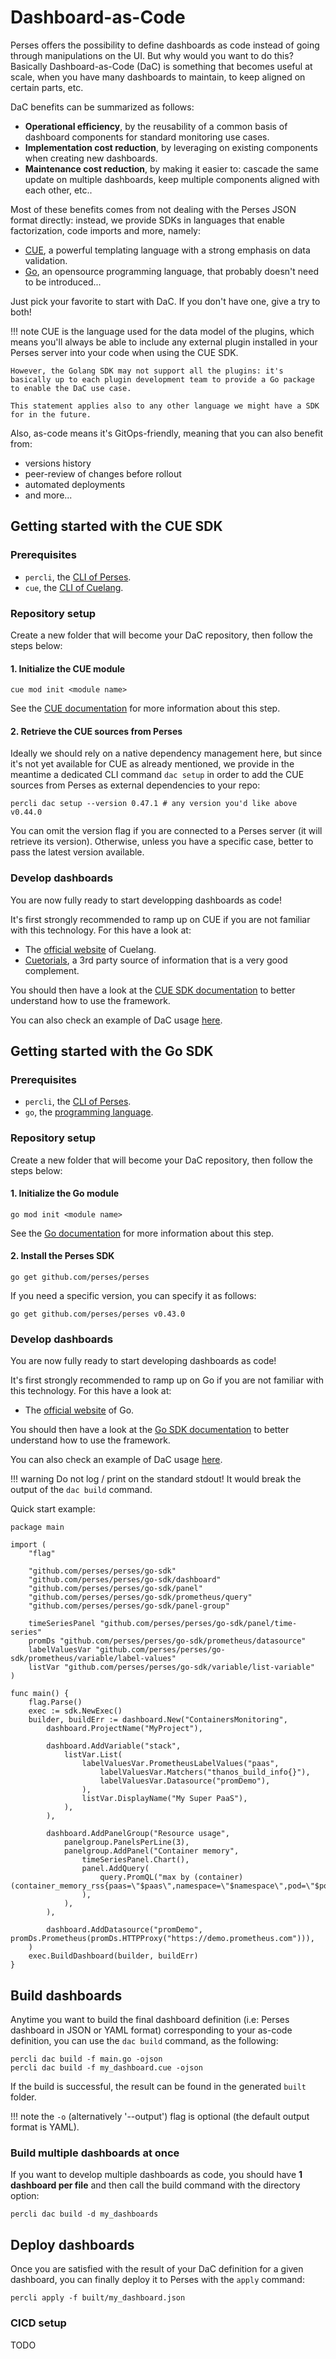 # Dashboard-as-Code

Perses offers the possibility to define dashboards as code instead of going through manipulations on the UI.
But why would you want to do this? Basically Dashboard-as-Code (DaC) is something that becomes useful
at scale, when you have many dashboards to maintain, to keep aligned on certain parts, etc.

DaC benefits can be summarized as follows:

- **Operational efficiency**, by the reusability of a common basis of dashboard components for standard monitoring use cases.
- **Implementation cost reduction**, by leveraging on existing components when creating new dashboards.
- **Maintenance cost reduction**, by making it easier to: cascade the same update on multiple dashboards, keep multiple components aligned with each other, etc..

Most of these benefits comes from not dealing with the Perses JSON format directly: instead, we provide SDKs in languages that enable factorization, code imports and more, namely:

* [CUE](https://cuelang.org/), a powerful templating language with a strong emphasis on data validation.
* [Go](https://go.dev/), an opensource programming language, that probably doesn't need to be introduced...

Just pick your favorite to start with DaC. If you don't have one, give a try to both!

!!! note
	CUE is the language used for the data model of the plugins, which means you'll always be able to include any external plugin installed in your Perses server into your code when using the CUE SDK.

```
However, the Golang SDK may not support all the plugins: it's basically up to each plugin development team to provide a Go package to enable the DaC use case.

This statement applies also to any other language we might have a SDK for in the future.
```

Also, as-code means it's GitOps-friendly, meaning that you can also benefit from:

- versions history
- peer-review of changes before rollout
- automated deployments
- and more...

## Getting started with the CUE SDK

### Prerequisites

- `percli`, the [CLI of Perses](../tooling/cli.md).
- `cue`, the [CLI of Cuelang](https://cuelang.org/).

### Repository setup

Create a new folder that will become your DaC repository, then follow the steps below:

#### 1. Initialize the CUE module

```
cue mod init <module name>
```

See the [CUE documentation](https://cuelang.org/docs/concept/modules-packages-instances/) for more information about this step.

#### 2. Retrieve the CUE sources from Perses

Ideally we should rely on a native dependency management here, but since it's not yet available for CUE as already mentioned, we provide in the meantime a dedicated CLI command `dac setup` in order to add the CUE sources from Perses as external dependencies to your repo:

```
percli dac setup --version 0.47.1 # any version you'd like above v0.44.0
```

You can omit the version flag if you are connected to a Perses server (it will retrieve its version). Otherwise, unless you have a specific case, better to pass the latest version available.

### Develop dashboards

You are now fully ready to start developping dashboards as code!

It's first strongly recommended to ramp up on CUE if you are not familiar with this technology. For this have a look at:

- The [official website](https://cuelang.org/) of Cuelang.
- [Cuetorials](https://cuetorials.com/), a 3rd party source of information that is a very good complement.

You should then have a look at the [CUE SDK documentation](../dac/cue/README.md) to better understand how to use the framework.

You can also check an example of DaC usage [here](https://github.com/perses/perses/blob/main/internal/test/dac/input.cue).

## Getting started with the Go SDK

### Prerequisites

- `percli`, the [CLI of Perses](../tooling/cli.md).
- `go`, the [programming language](https://go.dev/).

### Repository setup

Create a new folder that will become your DaC repository, then follow the steps below:

#### 1. Initialize the Go module

```
go mod init <module name>
```

See the [Go documentation](https://go.dev/doc/tutorial/create-module) for more information about this step.

#### 2. Install the Perses SDK

```
go get github.com/perses/perses
```

If you need a specific version, you can specify it as follows:

```
go get github.com/perses/perses v0.43.0
```

### Develop dashboards

You are now fully ready to start developing dashboards as code!

It's first strongly recommended to ramp up on Go if you are not familiar with this technology. For this have a look at:

- The [official website](https://go.dev/) of Go.

You should then have a look at the [Go SDK documentation](../dac/go/README.md) to better understand how to use the framework.

You can also check an example of DaC usage [here](https://github.com/perses/perses/blob/main/internal/cli/cmd/dac/build/testdata/go/main.go).

!!! warning
	Do not log / print on the standard stdout! It would break the output of the `dac build` command.

Quick start example:

```golang
package main

import (
	"flag"

	"github.com/perses/perses/go-sdk"
	"github.com/perses/perses/go-sdk/dashboard"
	"github.com/perses/perses/go-sdk/panel"
	"github.com/perses/perses/go-sdk/prometheus/query"
	"github.com/perses/perses/go-sdk/panel-group"

	timeSeriesPanel "github.com/perses/perses/go-sdk/panel/time-series"
	promDs "github.com/perses/perses/go-sdk/prometheus/datasource"
	labelValuesVar "github.com/perses/perses/go-sdk/prometheus/variable/label-values"
	listVar "github.com/perses/perses/go-sdk/variable/list-variable"
)

func main() {
	flag.Parse()
	exec := sdk.NewExec()
	builder, buildErr := dashboard.New("ContainersMonitoring",
		dashboard.ProjectName("MyProject"),

		dashboard.AddVariable("stack",
			listVar.List(
				labelValuesVar.PrometheusLabelValues("paas",
					labelValuesVar.Matchers("thanos_build_info{}"),
					labelValuesVar.Datasource("promDemo"),
				),
				listVar.DisplayName("My Super PaaS"),
			),
		),

		dashboard.AddPanelGroup("Resource usage",
			panelgroup.PanelsPerLine(3),
			panelgroup.AddPanel("Container memory",
				timeSeriesPanel.Chart(),
				panel.AddQuery(
					query.PromQL("max by (container) (container_memory_rss{paas=\"$paas\",namespace=\"$namespace\",pod=\"$pod\",container=\"$container\"})"),
				),
			),
		),

		dashboard.AddDatasource("promDemo", promDs.Prometheus(promDs.HTTPProxy("https://demo.prometheus.com"))),
	)
	exec.BuildDashboard(builder, buildErr)
}
```

## Build dashboards

Anytime you want to build the final dashboard definition (i.e: Perses dashboard in JSON or YAML format) corresponding to your as-code definition, you can use the `dac build` command, as the following:

```
percli dac build -f main.go -ojson
percli dac build -f my_dashboard.cue -ojson
```

If the build is successful, the result can be found in the generated `built` folder.

!!! note
	the `-o` (alternatively '--output') flag is optional (the default output format is YAML).

### Build multiple dashboards at once

If you want to develop multiple dashboards as code, you should have **1 dashboard per file** and then call the build command with the directory option:

```
percli dac build -d my_dashboards
```

## Deploy dashboards

Once you are satisfied with the result of your DaC definition for a given dashboard, you can finally deploy it to Perses with the `apply` command:

```
percli apply -f built/my_dashboard.json
```

### CICD setup

TODO

